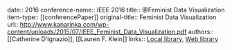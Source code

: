 date:: 2016
conference-name:: IEEE 2016
title:: @Feminist Data Visualization
item-type:: [[conferencePaper]]
original-title:: Feminist Data Visualization
url:: http://www.kanarinka.com/wp-content/uploads/2015/07/IEEE_Feminist_Data_Visualization.pdf
authors:: [[Catherine D’Ignazio]], [[Lauren F. Klein]]
links:: [Local library](zotero://select/groups/2386895/items/3NCH7CJM), [Web library](https://www.zotero.org/groups/2386895/items/3NCH7CJM)
